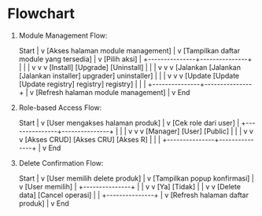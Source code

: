 
# Flowchart

1. Module Management Flow:

   Start
   |
   v
   [Akses halaman module management]
   |
   v
   [Tampilkan daftar module yang tersedia]
   |
   v
   [Pilih aksi]
   |
   +---------------+---------------+
   |               |               |
   v               v               v
   [Install]       [Upgrade]       [Uninstall]
   |               |               |
   v               v               v
   [Jalankan       [Jalankan       [Jalankan
    installer]      upgrader]       uninstaller]
   |               |               |
   v               v               v
   [Update         [Update         [Update
    registry]       registry]       registry]
   |               |               |
   +---------------+---------------+
   |
   v
   [Refresh halaman module management]
   |
   v
   End

2. Role-based Access Flow:

   Start
   |
   v
   [User mengakses halaman produk]
   |
   v
   [Cek role dari user]
   |
   +---------------+---------------+
   |               |               |
   v               v               v
   [Manager]       [User]          [Public]
   |               |               |
   v               v               v
   [Akses CRUD]    [Akses CRU]     [Akses R]
   |               |               |
   +---------------+---------------+
   |
   v
   End

3. Delete Confirmation Flow:

   Start
   |
   v
   [User memilih delete produk]
   |
   v
   [Tampilkan popup konfirmasi]
   |
   v
   [User memilih]
   |
   +---------------+
   |               |
   v               v
   [Ya]            [Tidak]
   |               |
   v               v
   [Delete data]   [Cancel operasi]
   |               |
   +---------------+
   |
   v
   [Refresh halaman daftar produk]
   |
   v
   End
